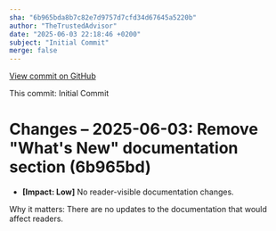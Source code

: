 ```yaml
---
sha: "6b965bda8b7c82e7d9757d7cfd34d67645a5220b"
author: "TheTrustedAdvisor"
date: "2025-06-03 22:18:46 +0200"
subject: "Initial Commit"
merge: false
---
```


[View commit on GitHub](https://github.com/TheTrustedAdvisor/FabricAdoptionFramework/commit/6b965bda8b7c82e7d9757d7cfd34d67645a5220b)

This commit: Initial Commit

# Changes – 2025-06-03: Remove "What's New" documentation section (6b965bd)

- **[Impact: Low]** No reader-visible documentation changes.

Why it matters: There are no updates to the documentation that would affect readers.
